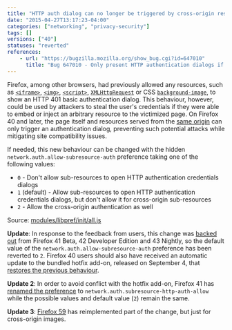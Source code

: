 ```yaml
---
title: "HTTP auth dialog can no longer be triggered by cross-origin resources"
date: "2015-04-27T13:17:23-04:00"
categories: ["networking", "privacy-security"]
tags: []
versions: ["40"]
statuses: "reverted"
references:
    - url: "https://bugzilla.mozilla.org/show_bug.cgi?id=647010"
      title: "Bug 647010 - Only present HTTP authentication dialogs if it is the top-level document initiating the auth"
---
```

Firefox, among other browsers, had previously allowed any resources, such as [`<iframe>`](https://developer.mozilla.org/docs/Web/HTML/Element/iframe), [`<img>`](https://developer.mozilla.org/docs/Web/HTML/Element/img), [`<script>`](https://developer.mozilla.org/docs/Web/HTML/Element/script), [`XMLHttpRequest`](https://developer.mozilla.org/docs/Web/API/XMLHttpRequest) or CSS [`background-image`](https://developer.mozilla.org/docs/Web/CSS/background-image), to show an HTTP 401 basic authentication dialog. This behaviour, however, could be used by attackers to steal the user's credentials if they were able to embed or inject an arbitrary resource to the victimized page. On Firefox 40 and later, the page itself and resources served from the [same origin](https://developer.mozilla.org/docs/Web/Security/Same-origin_policy) can only trigger an authentication dialog, preventing such potential attacks while mitigating site compatibility issues.

If needed, this new behaviour can be changed with the hidden `network.auth.allow-subresource-auth` preference taking one of the following values:

* `0` - Don't allow sub-resources to open HTTP authentication credentials dialogs
* `1` (default) - Allow sub-resources to open HTTP authentication credentials dialogs, but don't allow it for cross-origin sub-resources
* `2` - Allow the cross-origin authentication as well

Source: [modules/libpref/init/all.js](https://dxr.mozilla.org/mozilla-central/source/modules/libpref/init/all.js)

**Update**: In response to the feedback from users, this change was [backed out](https://bugzilla.mozilla.org/show_bug.cgi?id=1197944) from Firefox 41 Beta, 42 Developer Edition and 43 Nightly, so the default value of the `network.auth.allow-subresource-auth` preference has been reverted to `2`. Firefox 40 users should also have received an automatic update to the bundled hotfix add-on, released on <time datetime="2015-09-04">September 4</time>, that [restores the previous behaviour](https://bugzilla.mozilla.org/show_bug.cgi?id=1201065).

**Update 2**: In order to avoid conflict with the hotfix add-on, Firefox 41 has [renamed the preference](https://bugzilla.mozilla.org/show_bug.cgi?id=1202421) to `network.auth.subresource-http-auth-allow` while the possible values and default value (`2`) remain the same.

**Update 3**: [Firefox 59](https://www.fxsitecompat.com/en-CA/docs/2017/http-auth-dialog-can-no-longer-be-triggered-by-cross-origin-images/) has reimplemented part of the change, but just for cross-origin images.
